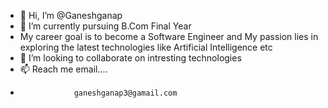 - 👋 Hi, I’m @Ganeshganap
- 🌱 I’m currently pursuing B.Com Final Year
- My career goal is to become a Software Engineer and My passion lies in exploring the latest technologies like Artificial Intelligence etc
- 💞️ I’m looking to collaborate on intresting technologies
- 📫 Reach me email....
-                 ganeshganap3@gamail.com
             

<!---
Ganeshganap/Ganeshganap is a ✨ special ✨ repository because its `README.md` (this file) appears on your GitHub profile.
You can click the Preview link to take a look at your changes.
--->
